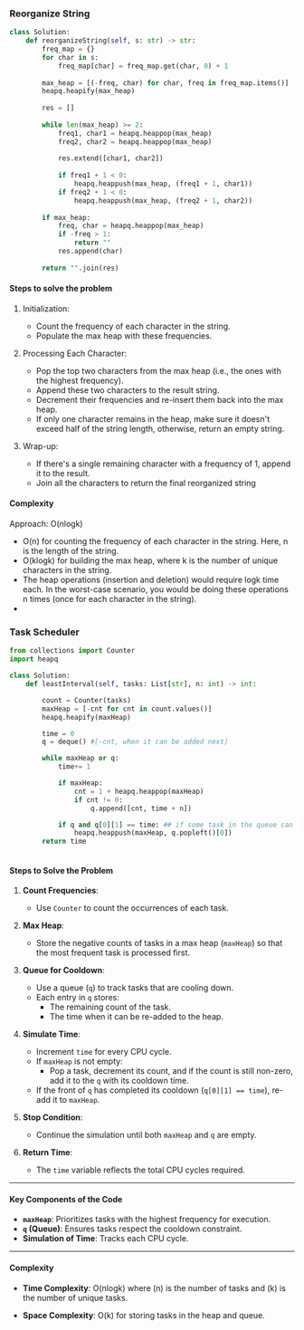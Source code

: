 ### Reorganize String
```python
class Solution:
    def reorganizeString(self, s: str) -> str:
        freq_map = {}
        for char in s:
            freq_map[char] = freq_map.get(char, 0) + 1
            
        max_heap = [(-freq, char) for char, freq in freq_map.items()]
        heapq.heapify(max_heap)
        
        res = []
        
        while len(max_heap) >= 2:
            freq1, char1 = heapq.heappop(max_heap)
            freq2, char2 = heapq.heappop(max_heap)
            
            res.extend([char1, char2])
            
            if freq1 + 1 < 0:
                heapq.heappush(max_heap, (freq1 + 1, char1))
            if freq2 + 1 < 0:
                heapq.heappush(max_heap, (freq2 + 1, char2))
                
        if max_heap:
            freq, char = heapq.heappop(max_heap)
            if -freq > 1:
                return ""
            res.append(char)
            
        return "".join(res)
```

#### Steps to solve the problem
1. Initialization:
    - Count the frequency of each character in the string.
    - Populate the max heap with these frequencies.
2. Processing Each Character:
    - Pop the top two characters from the max heap (i.e., the ones with the highest frequency).
    - Append these two characters to the result string.
    - Decrement their frequencies and re-insert them back into the max heap.
    - If only one character remains in the heap, make sure it doesn't exceed half of the string length, otherwise, return an empty string.

3. Wrap-up:
    - If there's a single remaining character with a frequency of 1, append it to the result.
    - Join all the characters to return the final reorganized string
  
#### Complexity
Approach: O(nlogk)

- O(n) for counting the frequency of each character in the string. Here, n is the length of the string.
- O(klogk) for building the max heap, where k is the number of unique characters in the string.
- The heap operations (insertion and deletion) would require logk time each. In the worst-case scenario, you would be doing these operations n times (once for each character in the string).
- 
### Task Scheduler
```python
from collections import Counter
import heapq

class Solution:
    def leastInterval(self, tasks: List[str], n: int) -> int:

        count = Counter(tasks)
        maxHeap = [-cnt for cnt in count.values()]
        heapq.heapify(maxHeap)

        time = 0
        q = deque() #[-cnt, when it can be added next]

        while maxHeap or q:
            time+= 1

            if maxHeap:
                cnt = 1 + heapq.heappop(maxHeap)
                if cnt != 0:
                    q.append([cnt, time + n])

            if q and q[0][1] == time: ## if some task in the queue can now be completed because its idle time is over
                heapq.heappush(maxHeap, q.popleft()[0]) 
        return time
        
```

#### Steps to Solve the Problem

1. **Count Frequencies**:  
   - Use `Counter` to count the occurrences of each task.

2. **Max Heap**:  
   - Store the negative counts of tasks in a max heap (`maxHeap`) so that the most frequent task is processed first.

3. **Queue for Cooldown**:  
   - Use a queue (`q`) to track tasks that are cooling down.  
   - Each entry in `q` stores:
     - The remaining count of the task.  
     - The time when it can be re-added to the heap.

4. **Simulate Time**:  
   - Increment `time` for every CPU cycle.  
   - If `maxHeap` is not empty:
     - Pop a task, decrement its count, and if the count is still non-zero, add it to the `q` with its cooldown time.  
   - If the front of `q` has completed its cooldown (`q[0][1] == time`), re-add it to `maxHeap`.

5. **Stop Condition**:  
   - Continue the simulation until both `maxHeap` and `q` are empty.

6. **Return Time**:  
   - The `time` variable reflects the total CPU cycles required.

---

#### Key Components of the Code

- **`maxHeap`**: Prioritizes tasks with the highest frequency for execution.  
- **`q` (Queue)**: Ensures tasks respect the cooldown constraint.  
- **Simulation of Time**: Tracks each CPU cycle.

---

#### Complexity

- **Time Complexity**:  O(nlogk)
  where \(n\) is the number of tasks and \(k\) is the number of unique tasks.

- **Space Complexity**:  O(k) for storing tasks in the heap and queue.
